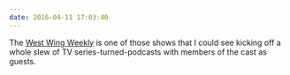 ```yaml
---
date: 2016-04-11 17:03:40
---
```

The [West Wing Weekly](http://westwingweekly.com) is one of those shows that I could see kicking off a whole slew of TV series-turned-podcasts with members of the cast as guests. 